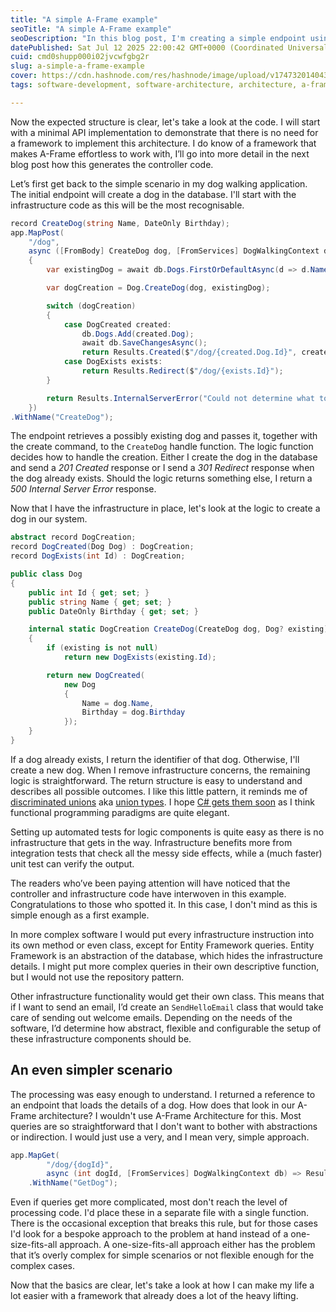 ```yaml
---
title: "A simple A-Frame example"
seoTitle: "A simple A-Frame example"
seoDescription: "In this blog post, I'm creating a simple endpoint using a minimal API and applying A-Frame architecture."
datePublished: Sat Jul 12 2025 22:00:42 GMT+0000 (Coordinated Universal Time)
cuid: cmd0shupp000i02jvcwfgbg2r
slug: a-simple-a-frame-example
cover: https://cdn.hashnode.com/res/hashnode/image/upload/v1747320140439/7308aa01-94bd-49cc-84d7-391f68871841.png
tags: software-development, software-architecture, architecture, a-frame, software-engineering, dotnet, dotnetcore, minimalapi, minimal-api

---
```


Now the expected structure is clear, let's take a look at the code. I will start with a minimal API implementation to demonstrate that there is no need for a framework to implement this architecture. I do know of a framework that makes A-Frame effortless to work with, I’ll go into more detail in the next blog post how this generates the controller code.

Let’s first get back to the simple scenario in my dog walking application. The initial endpoint will create a dog in the database. I'll start with the infrastructure code as this will be the most recognisable.

```csharp
record CreateDog(string Name, DateOnly Birthday);
app.MapPost(
    "/dog",
    async ([FromBody] CreateDog dog, [FromServices] DogWalkingContext db) =>
    {
        var existingDog = await db.Dogs.FirstOrDefaultAsync(d => d.Name == dog.Name && d.Birthday == dog.Birthday);

        var dogCreation = Dog.CreateDog(dog, existingDog);

        switch (dogCreation)
        {
            case DogCreated created:
                db.Dogs.Add(created.Dog);
                await db.SaveChangesAsync();
                return Results.Created($"/dog/{created.Dog.Id}", created.Dog);
            case DogExists exists:
                return Results.Redirect($"/dog/{exists.Id}");
        }

        return Results.InternalServerError("Could not determine what to do with the dog");
    })
.WithName("CreateDog");
```

The endpoint retrieves a possibly existing dog and passes it, together with the create command, to the `CreateDog` handle function. The logic function decides how to handle the creation. Either I create the dog in the database and send a *201 Created* response or I send a *301 Redirect* response when the dog already exists. Should the logic returns something else, I return a *500 Internal Server Error* response.

Now that I have the infrastructure in place, let's look at the logic to create a dog in our system.

```csharp
abstract record DogCreation;
record DogCreated(Dog Dog) : DogCreation;
record DogExists(int Id) : DogCreation;

public class Dog
{
    public int Id { get; set; }
    public string Name { get; set; }
    public DateOnly Birthday { get; set; }

    internal static DogCreation CreateDog(CreateDog dog, Dog? existing)
    {
        if (existing is not null)
            return new DogExists(existing.Id);

        return new DogCreated(
            new Dog
            {
                Name = dog.Name,
                Birthday = dog.Birthday
            });
    }
}
```

If a dog already exists, I return the identifier of that dog. Otherwise, I'll create a new dog. When I remove infrastructure concerns, the remaining logic is straightforward. The return structure is easy to understand and describes all possible outcomes. I like this little pattern, it reminds me of [discriminated unions](https://learn.microsoft.com/en-us/dotnet/fsharp/language-reference/discriminated-unions) aka [union types](https://www.typescriptlang.org/docs/handbook/2/everyday-types.html#union-types). I hope [C# gets them soon](https://github.com/dotnet/csharplang/blob/main/proposals/TypeUnions.md) as I think functional programming paradigms are quite elegant.

Setting up automated tests for logic components is quite easy as there is no infrastructure that gets in the way. Infrastructure benefits more from integration tests that check all the messy side effects, while a (much faster) unit test can verify the output.

The readers who’ve been paying attention will have noticed that the controller and infrastructure code have interwoven in this example. Congratulations to those who spotted it. In this case, I don't mind as this is simple enough as a first example.

In more complex software I would put every infrastructure instruction into its own method or even class, except for Entity Framework queries. Entity Framework is an abstraction of the database, which hides the infrastructure details. I might put more complex queries in their own descriptive function, but I would not use the repository pattern.

Other infrastructure functionality would get their own class. This means that if I want to send an email, I’d create an `SendHelloEmail` class that would take care of sending out welcome emails. Depending on the needs of the software, I’d determine how abstract, flexible and configurable the setup of these infrastructure components should be.

## An even simpler scenario

The processing was easy enough to understand. I returned a reference to an endpoint that loads the details of a dog. How does that look in our A-Frame architecture? I wouldn't use A-Frame Architecture for this. Most queries are so straightforward that I don't want to bother with abstractions or indirection. I would just use a very, and I mean very, simple approach.

```csharp
app.MapGet(
        "/dog/{dogId}",
        async (int dogId, [FromServices] DogWalkingContext db) => Results.Json(await db.Dogs.FindAsync(dogId)))
    .WithName("GetDog");
```

Even if queries get more complicated, most don't reach the level of processing code. I'd place these in a separate file with a single function. There is the occasional exception that breaks this rule, but for those cases I'd look for a bespoke approach to the problem at hand instead of a one-size-fits-all approach. A one-size-fits-all approach either has the problem that it’s overly complex for simple scenarios or not flexible enough for the complex cases.

Now that the basics are clear, let's take a look at how I can make my life a lot easier with a framework that already does a lot of the heavy lifting.